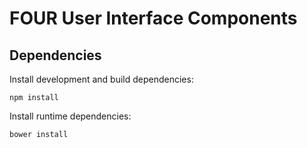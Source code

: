 FOUR User Interface Components
==============================




Dependencies
------------

Install development and build dependencies:

    npm install
    
Install runtime dependencies:

    bower install
    
